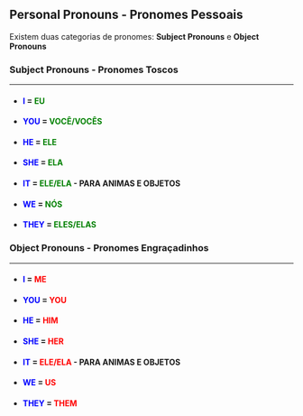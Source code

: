 ## Personal Pronouns - Pronomes Pessoais

Existem duas categorias de pronomes: **Subject Pronouns** e **Object Pronouns** 


### Subject Pronouns - Pronomes Toscos
---

- ####  <b style="color: blue;">I</b> = <b style="color: green;">EU</b>

- #### <b style="color: blue;">YOU</b> = <b style="color: green;">VOCÊ/VOCÊS</b>

- #### <b style="color: blue;">HE</b> = <b style="color: green;">ELE</b>

- #### <b style="color: blue;">SHE</b> = <b style="color: green;">ELA</b>

- #### <b style="color: blue;">IT</b> = <b style="color: green;">ELE/ELA</b> - PARA ANIMAS E OBJETOS

- #### <b style="color: blue;">WE</b> = <b style="color: green;">NÓS</b>

- #### <b style="color: blue;">THEY</b> = <b style="color: green;">ELES/ELAS</b>

### Object Pronouns - Pronomes Engraçadinhos
---

- ####  <b style="color: blue;">I</b> = <b style="color: red;">ME</b>

- #### <b style="color: blue;">YOU</b> = <b style="color: red;">YOU</b>

- #### <b style="color: blue;">HE</b> = <b style="color: red;">HIM</b>

- #### <b style="color: blue;">SHE</b> = <b style="color: red;">HER</b>

- #### <b style="color: blue;">IT</b> = <b style="color: red;">ELE/ELA</b> - PARA ANIMAS E OBJETOS

- #### <b style="color: blue;">WE</b> = <b style="color: red;">US</b>

- #### <b style="color: blue;">THEY</b> = <b style="color: red;">THEM</b>